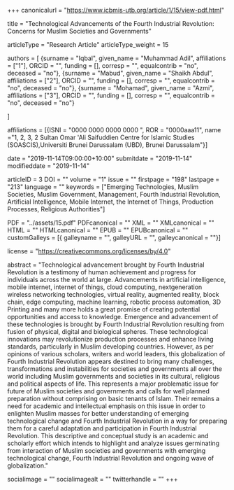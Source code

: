 +++
canonicalurl = "https://www.icbmis-utb.org/article/1/15/view-pdf.html"

title = "Technological Advancements of the Fourth Industrial Revolution: Concerns for Muslim Societies and Governments"

articleType = "Research Article"
articleType_weight = 15

authors = [
  {surname = "Iqbal",  given_name = "Muhammad Adil",  affiliations = ["1"],  ORCID = "", funding = [], corresp = "", equalcontrib = "no", deceased = "no"},
  {surname = "Mabud",  given_name = "Shaikh Abdul",  affiliations = ["2"],  ORCID = "", funding = [], corresp = "", equalcontrib = "no", deceased = "no"},
  {surname = "Mohamad",  given_name = "Azmi",  affiliations = ["3"],  ORCID = "", funding = [], corresp = "", equalcontrib = "no", deceased = "no"}
  
]

affiliations = [{ISNI = "0000 0000 0000 0000 ", ROR = "0000aaa11", name ="1, 2, 3, 2	Sultan Omar 'Ali Saifuddien Centre for Islamic Studies (SOASCIS),Universiti Brunei Darussalam (UBD), Brunei Darussalam"}]

date = "2019-11-14T09:00:00+10:00"
submitdate = "2019-11-14"
modifieddate = "2019-11-14"

articleID = 3
DOI = ""
volume = "1"
issue = ""
firstpage = "198"
lastpage = "213"
language = ""
keywords = ["Emerging Technologies, Muslim Societies, Muslim Government, Management, Fourth Industrial Revolution, Artificial Intelligence, Mobile Internet, the Internet of Things, Production Processes, Religious Authorities"]


PDF = "../assets/15.pdf"
PDFcanonical = ""
XML = ""
XMLcanonical = ""
HTML = ""
HTMLcanonical = ""
EPUB = ""
EPUBcanonical = ""
customGalleys = [{ galleyname = "", galleyURL = "", galleycanonical = ""}]

license = "https://creativecommons.org/licenses/by/4.0"

abstract = "Technological advancement brought by Fourth Industrial Revolution is a testimony of human achievement and progress for individuals across the world at large. Advancements in artificial intelligence, mobile internet, internet of things, cloud computing, nextgeneration wireless networking technologies, virtual reality, augmented reality, block chain, edge computing, machine learning, robotic process automation, 3D Printing and many more holds a great promise of creating potential opportunities and access to knowledge. Emergence and advancement of these technologies is brought by Fourth Industrial Revolution resulting from fusion of physical, digital and biological spheres. These technological innovations may revolutionize production processes and enhance living standards, particularly in Muslim developing countries. However, as per opinions of various scholars, writers and world leaders, this globalization of Fourth Industrial Revolution appears destined to bring many challenges, transformations and instabilities for societies and governments all over the world including Muslim governments and societies in its cultural, religious and political aspects of life. This represents a major problematic issue for future of Muslim societies and governments and calls for well planned preparation without comprising on basic tenants of Islam. Their remains a need for academic and intellectual emphasis on this issue in order to enlighten Muslim masses for better understanding of emerging technological change and Fourth Industrial Revolution in a way for preparing them for a careful adaptation and participation in Fourth Industrial Revolution. This descriptive and conceptual study is an academic and scholarly effort which intends to highlight and analyze issues germinating from interaction of Muslim societies and governments with emerging technological change, Fourth Industrial Revolution and ongoing wave of globalization."


socialimage = ""
socialimagealt = ""
twitterhandle = ""
+++

